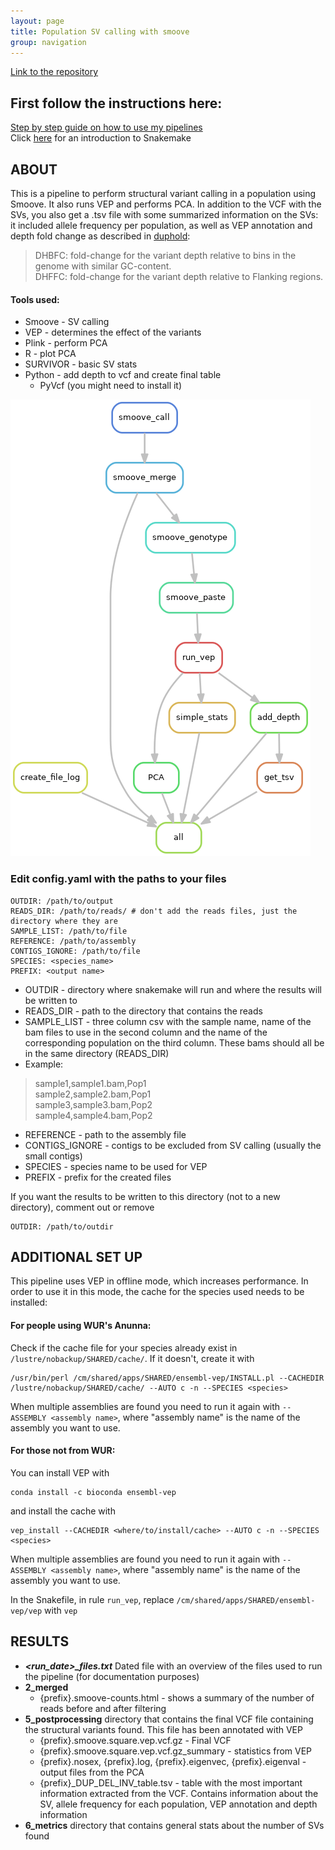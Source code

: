 ```yaml
---
layout: page
title: Population SV calling with smoove
group: navigation
---
```


[Link to the repository](https://github.com/CarolinaPB/population-structural-var-calling-smoove/tree/single_run)

## First follow the instructions here:
[Step by step guide on how to use my pipelines](https://carolinapb.github.io/2021-06-23-how-to-run-my-pipelines/)  
Click [here](https://github.com/CarolinaPB/snakemake-template/blob/master/Short%20introduction%20to%20Snakemake.pdf) for an introduction to Snakemake

## ABOUT
This is a pipeline to perform structural variant calling in a population using Smoove. It also runs VEP and performs PCA. 
In addition to the VCF with the SVs, you also get a .tsv file with some summarized information on the SVs: it included allele frequency per population, as well as VEP annotation and depth fold change as described in [duphold](https://github.com/brentp/duphold):
> DHBFC: fold-change for the variant depth relative to bins in the genome with similar GC-content.  
> DHFFC: fold-change for the variant depth relative to Flanking regions.


#### Tools used:
- Smoove - SV calling
- VEP - determines the effect of the variants
- Plink - perform PCA
- R - plot PCA
- SURVIVOR - basic SV stats
- Python - add depth to vcf and create final table 
  - PyVcf (you might need to install it)

<img src="dag.png" class="img-responsive" alt="">
<!-- | ![DAG](https://github.com/CarolinaPB/population-structural-var-calling-smoove/blob/single_run/dag.png) |
|:--:|
|*Pipeline workflow* |
 -->

### Edit config.yaml with the paths to your files
```
OUTDIR: /path/to/output 
READS_DIR: /path/to/reads/ # don't add the reads files, just the directory where they are
SAMPLE_LIST: /path/to/file
REFERENCE: /path/to/assembly
CONTIGS_IGNORE: /path/to/file
SPECIES: <species_name>
PREFIX: <output name>
```

- OUTDIR - directory where snakemake will run and where the results will be written to
- READS_DIR - path to the directory that contains the reads
- SAMPLE_LIST - three column csv with the sample name, name of the bam files to use in the second column and the name of the corresponding population on the third column. These bams should all be in the same directory (READS_DIR)
- Example: 
> sample1,sample1.bam,Pop1   
> sample2,sample2.bam,Pop1   
> sample3,sample3.bam,Pop2   
> sample4,sample4.bam,Pop2  
- REFERENCE - path to the assembly file
- CONTIGS_IGNORE - contigs to be excluded from SV calling (usually the small contigs)
- SPECIES - species name to be used for VEP
- PREFIX - prefix for the created files

If you want the results to be written to this directory (not to a new directory), comment out or remove
```
OUTDIR: /path/to/outdir
```

## ADDITIONAL SET UP
This pipeline uses VEP in offline mode, which increases performance. In order to use it in this mode, the cache for the species used needs to be installed:
#### For people using WUR's Anunna:
Check if the cache file for your species already exist in `/lustre/nobackup/SHARED/cache/`. If it doesn't, create it with

```
/usr/bin/perl /cm/shared/apps/SHARED/ensembl-vep/INSTALL.pl --CACHEDIR /lustre/nobackup/SHARED/cache/ --AUTO c -n --SPECIES <species>
```
When multiple assemblies are found you need to run it again with `--ASSEMBLY <assembly name>`, where "assembly name" is the name of the assembly you want to use.

#### For those not from WUR:
You can install VEP with 
```
conda install -c bioconda ensembl-vep
```
and install the cache with 
```
vep_install --CACHEDIR <where/to/install/cache> --AUTO c -n --SPECIES <species>
```
When multiple assemblies are found you need to run it again with `--ASSEMBLY <assembly name>`, where "assembly name" is the name of the assembly you want to use.

In the Snakefile, in rule `run_vep`, replace `/cm/shared/apps/SHARED/ensembl-vep/vep` with `vep`

## RESULTS
* ***<run_date>_files.txt*** Dated file with an overview of the files used to run the pipeline (for documentation purposes)
* **2_merged** 
  * {prefix}.smoove-counts.html - shows a summary of the number of reads before and after filtering 
* **5_postprocessing** directory that contains the final VCF file containing the structural variants found. This file has been annotated with VEP
  * {prefix}.smoove.square.vep.vcf.gz - Final VCF
  * {prefix}.smoove.square.vep.vcf.gz_summary - statistics from VEP
  * {prefix}.nosex, {prefix}.log, {prefix}.eigenvec, {prefix}.eigenval - output files from the PCA
  * {prefix}_DUP_DEL_INV_table.tsv - table with the most important information extracted from the VCF. Contains information about the SV, allele frequency for each population, VEP annotation and depth information
* **6_metrics** directory that contains general stats about the number of SVs found
